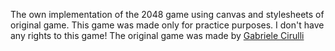 The own implementation of the 2048 game using canvas and stylesheets of original game.
This game was made only for practice purposes. I don't have any rights to this game!
The original game was made by [Gabriele Cirulli](https://github.com/gabrielecirulli/2048)